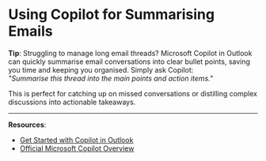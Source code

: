 # Using Copilot for Summarising Emails

**Tip**: Struggling to manage long email threads? Microsoft Copilot in Outlook can quickly summarise email conversations into clear bullet points, saving you time and keeping you organised. Simply ask Copilot:  
*"Summarise this thread into the main points and action items."*

This is perfect for catching up on missed conversations or distilling complex discussions into actionable takeaways.

---

**Resources**:
- [Get Started with Copilot in Outlook](https://www.microsoft.com/en-us/microsoft-365/outlook)  
- [Official Microsoft Copilot Overview](https://www.microsoft.com/en-us/microsoft-365/copilot)
